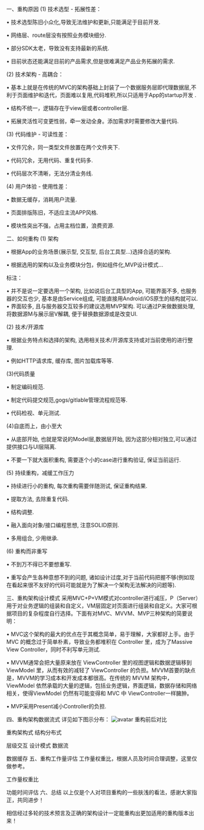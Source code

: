 
一、重构原因
(1) 技术选型 - 拓展性差：

•  技术选型陈旧小众化,导致无法维护和更新,只能满足于目前开发.

•  网络层、route层没有按照业务模块细分.

•  部分SDK太老，导致没有支持最新的系统.

•  目前状态还能满足目前的产品需求,但是很难满足产品业务拓展的需求.

(2) 技术架构 - 高耦合：

•  基本上就是在传统的MVC的架构基础上封装了一个数据服务层即代理数据层,不利于页面维护和迭代，页面难以复用,代码堆积,所以只适用于App的startup开发 .

•  结构不统一，逻辑存在于view层或者controller层.

•  拓展灵活性可变更性弱，牵一发动全身。添加需求时需要修改大量代码.

(3) 代码维护 - 可读性差：

•  文件冗余，同一类型文件放置在两个文件夹下.

•  代码冗余，无用代码、重复代码多.

•  代码层次不清晰，无法分清业务线.

(4) 用户体验 - 使用性差：

•  数据无缓存，消耗用户流量.

•  页面排版陈旧，不适应主流APP风格.

•  模块性突出不强，占用主档位置，浪费资源.

二、如何重构
(1) 架构

•  根据App的业务场景(展示型, 交互型, 后台工具型...)选择合适的架构.

•  根据选用的架构以及业务模块分包，例如组件化,MVP设计模式...

标注：

• 并不是说一定要选用一个架构, 比如说后台工具型的App, 可能界面不多, 也服务器的交互也少, 基本是由Service组成, 可能直接用Android/iOS原生的结构就可以.
• 界面较多, 且与服务器交互较多的建议选用MVP架构. 可以通过P来做数据处理, 将数据源M与展示层V解耦, 便于替换数据源或是改变UI.

(2) 技术/开源库

•  根据业务特点和选择的架构, 选用相关技术/开源库支持或对当前使用的进行整理.

•  例如HTTP请求库, 缓存库, 图片加载库等等.

(3)代码质量

•  制定编码规范.

• 制定代码提交规范,gogs/gitlable管理流程规范等.

• 代码检视、单元测试.

(4)自底而上，由小至大

•  从底部开始, 也就是常说的Model层,数据层开始, 因为这部分相对独立,可以通过提供接口与UI层隔离.

•  不要一下就大面积重构, 需要逐个小的case进行重构验证, 保证当前运行.

(5) 持续重构，减缓工作压力

•  持续进行小的重构, 每次重构需要伴随测试, 保证重构结果.

•  提取方法, 去除重复代码.

•  结构调整.

•  融入面向对象/接口编程思想, 注意SOLID原则.

•  多用组合, 少用继承.

(6) 重构而非重写

•  不到万不得已不要想重写.

•  重写会产生各种意想不到的问题, 诸如设计过度,对于当前代码把握不够(例如现在看起来很不友好的代码可能就是为了解决一个架构无法解决的问题等).

三、重构架构设计模式
采用MVC+P+VM模式对controller进行减压，P（Server）用于对业务逻辑的组装和自定义，VM层固定对页面进行组装和自定义。大家可根据项目的复杂程度自行选择。下面有对MVC、MVVM、MVP三种架构的简要说明：

• MVC这个架构的最大的优点在于其概念简单，易于理解，大家都好上手。由于 MVC 的概念过于简单朴素，导致业务都堆积在 Controller 里，成为了Massive View Controller，同时不利写单元测试.

•  MVVM通常会把大量原来放在 ViewController 里的视图逻辑和数据逻辑移到ViewModel 里，从而有效的减轻了 ViewController 的负担。MVVM首要的缺点是，MVVM的学习成本和开发成本都很高。在传统的 MVVM 架构中，ViewModel 依然承载的大量的逻辑，包括业务逻辑，界面逻辑，数据存储和网络相关，使得ViewModel 仍然有可能变得和 MVC 中 ViewController一样臃肿。

• MVP采用Present减小Controller的负担.

四、重构架构数据流式
详见如下图示分布：
![avatar](https://upload-images.jianshu.io/upload_images/7831591-abd8bca78c22fb60.jpg?imageMogr2/auto-orient/strip|imageView2/2/format/webp)
重构前后对比


重构架构式
结构分布式


层级交互
设计模式
数据流


数据缓存
五、重构工作量评估
工作量权重比，根据人员及时间合理调整，这里仅做参考。

工作量权重比


功能时间评估
六、总结
以上仅是个人对项目重构的一些肤浅的看法，感谢大家指正，共同进步！

相信经过多轮的技术预言及正确的架构设计一定能重构出更加适用的重构版本出来！
